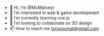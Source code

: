 - 👋 Hi, I’m @McMatveyI
- 👀 I’m interested in web & game developmant
- 🌱 I’m currently learning vue.js
- 💞️ I’m looking to collaborate on 3D design
- 📫 How to reach me toropovmat@gmail.com

<!---
McMatveyI/McMatveyI is a ✨ special ✨ repository because its `README.md` (this file) appears on your GitHub profile.
You can click the Preview link to take a look at your changes.
--->
